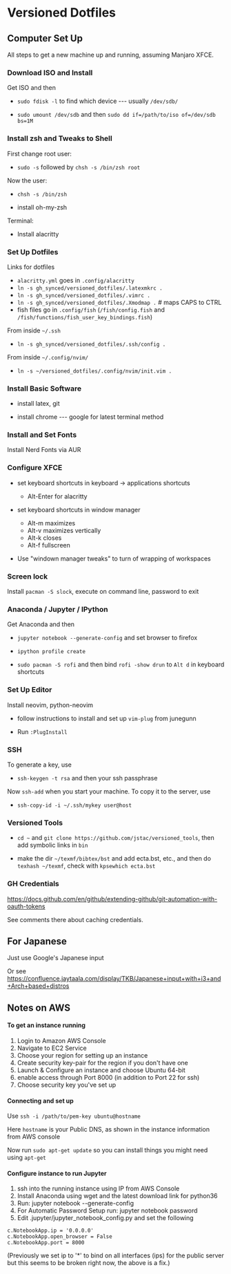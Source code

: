 # Versioned Dotfiles


## Computer Set Up

All steps to get a new machine up and running, assuming Manjaro XFCE.


### Download ISO and Install

Get ISO and then

* `sudo fdisk -l` to find which device --- usually `/dev/sdb/`

* `sudo umount /dev/sdb` and then `sudo dd if=/path/to/iso of=/dev/sdb bs=1M`


### Install zsh and Tweaks to Shell

First change root user:

* `sudo -s` followed by `chsh -s /bin/zsh root`

Now the user:

* `chsh -s /bin/zsh` 

* install oh-my-zsh 

Terminal:

* Install alacritty

### Set Up Dotfiles

Links for dotfiles

* `alacritty.yml` goes in `.config/alacritty`
* `ln -s gh_synced/versioned_dotfiles/.latexmkrc .`
* `ln -s gh_synced/versioned_dotfiles/.vimrc .`
* `ln -s gh_synced/versioned_dotfiles/.Xmodmap .`   # maps CAPS to CTRL
* fish files go in `.config/fish` (`/fish/config.fish` and `/fish/functions/fish_user_key_bindings.fish`)

From inside `~/.ssh`

* `ln -s gh_synced/versioned_dotfiles/.ssh/config .`  

From inside `~/.config/nvim/` 

* `ln -s ~/versioned_dotfiles/.config/nvim/init.vim .`


### Install Basic Software

* install latex, git

* install chrome --- google for latest terminal method

### Install and Set Fonts

Install Nerd Fonts via AUR

### Configure XFCE

* set keyboard shortcuts in keyboard -> applications shortcuts

  - Alt-Enter for alacritty

* set keyboard shortcuts in window manager

  - Alt-m maximizes
  - Alt-v maximizes vertically
  - Alt-k closes
  - Alt-f fullscreen

* Use "windown manager tweaks" to turn of wrapping of workspaces

### Screen lock

Install `pacman -S slock`, execute on command line, password to exit


### Anaconda / Jupyter / IPython

Get Anaconda and then

* `jupyter notebook --generate-config` and set browser to firefox

* `ipython profile create`

* `sudo pacman -S rofi` and then bind `rofi -show drun` to `Alt d` in keyboard shortcuts


### Set Up Editor

Install neovim, python-neovim

* follow instructions to install and set up `vim-plug` from junegunn

* Run `:PlugInstall` 



### SSH

To generate a key, use

* `ssh-keygen -t rsa` and then your ssh passphrase

Now `ssh-add` when you start your machine.  To copy it to the server, use

* `ssh-copy-id -i ~/.ssh/mykey user@host`


### Versioned Tools

* `cd ~` and `git clone https://github.com/jstac/versioned_tools`, then add symbolic links in `bin`

* make the dir `~/texmf/bibtex/bst` and add ecta.bst, etc., and then do `texhash ~/texmf`, check with `kpsewhich ecta.bst`

### GH Credentials

https://docs.github.com/en/github/extending-github/git-automation-with-oauth-tokens

See comments there about caching credentials.

## For Japanese

Just use Google's Japanese input

Or see https://confluence.jaytaala.com/display/TKB/Japanese+input+with+i3+and+Arch+based+distros


## Notes on AWS


#### To get an instance running

1. Login to Amazon AWS Console 
2. Navigate to EC2 Service
3. Choose your region for setting up an instance
6. Create security key-pair for the region if you don't have one
4. Launch & Configure an instance and choose Ubuntu 64-bit
5. enable access through Port 8000 (in addition to Port 22 for ssh)
6. Choose security key you've set up

#### Connecting and set up 

Use `ssh -i /path/to/pem-key ubuntu@hostname`

Here `hostname` is your Public DNS, as shown in the instance information from AWS console

Now run `sudo apt-get update` so you can install things you might need using `apt-get`


#### Configure instance to run Jupyter

1. ssh into the running instance using IP from AWS Console
2. Install Anaconda using wget and the latest download link for python36
3. Run: jupyter notebook --generate-config
4. For Automatic Password Setup run: jupyter notebook password
5. Edit .jupyter/jupyter_notebook_config.py and set the following

```
c.NotebookApp.ip = '0.0.0.0'
c.NotebookApp.open_browser = False
c.NotebookApp.port = 8000 
```

(Previously we set ip to '*' to bind on all interfaces (ips) for the public server but this seems to be broken right now, the above is a fix.)

